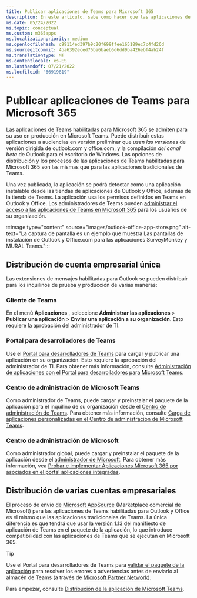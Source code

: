 ```yaml
---
title: Publicar aplicaciones de Teams para Microsoft 365
description: En este artículo, sabe cómo hacer que las aplicaciones de Teams habilitadas para Microsoft 365 sean reconocibles para los usuarios de Teams, Outlook y Office.
ms.date: 05/24/2022
ms.topic: conceptual
ms.custom: m365apps
ms.localizationpriority: medium
ms.openlocfilehash: c99114ed397b9c20f699ffee165189ec7c4fd26d
ms.sourcegitcommit: 4ba6392eced76ba6baeb6d6dd9ba426ebf4ab24f
ms.translationtype: MT
ms.contentlocale: es-ES
ms.lasthandoff: 07/21/2022
ms.locfileid: "66919819"
---
```

# <a name="publish-teams-apps-for-microsoft-365"></a>Publicar aplicaciones de Teams para Microsoft 365

Las aplicaciones de Teams habilitadas para Microsoft 365 se admiten para su uso en producción en Microsoft Teams. Puede distribuir estas aplicaciones a audiencias en versión preliminar que *usen las versiones* de versión dirigida de outlook.com y office.com, y la compilación *del canal beta* de Outlook para el escritorio de Windows. Las opciones de distribución y los procesos de las aplicaciones de Teams habilitadas para Microsoft 365 son las mismas que para las aplicaciones tradicionales de Teams.

Una vez publicada, la aplicación se podrá detectar como una aplicación instalable desde las tiendas de aplicaciones de Outlook y Office, además de la tienda de Teams. La aplicación usa los permisos definidos en Teams en Outlook y Office. Los administradores de Teams pueden [administrar el acceso a las aplicaciones de Teams en Microsoft 365](/MicrosoftTeams/manage-third-party-teams-apps) para los usuarios de su organización.

:::image type="content" source="images/outlook-office-app-store.png" alt-text="La captura de pantalla es un ejemplo que muestra Las pantallas de instalación de Outlook y Office.com para las aplicaciones SurveyMonkey y MURAL Teams.":::

## <a name="single-tenant-distribution"></a>Distribución de cuenta empresarial única

Las extensiones de mensajes habilitadas para Outlook se pueden distribuir para los inquilinos de prueba y producción de varias maneras:

### <a name="teams-client"></a>Cliente de Teams

En el menú **Aplicaciones** , seleccione **Administrar las aplicaciones** > **Publicar una aplicación** > **Enviar una aplicación a su organización**. Esto requiere la aprobación del administrador de TI.

### <a name="teams-developer-portal"></a>Portal para desarrolladores de Teams

Use el [Portal para desarrolladores de Teams](https://dev.teams.microsoft.com/) para cargar y publicar una aplicación en su organización. Esto requiere la aprobación del administrador de TI. Para obtener más información, consulte [Administración de aplicaciones con el Portal para desarrolladores para Microsoft Teams](../concepts/build-and-test/teams-developer-portal.md).

### <a name="microsoft-teams-admin-center"></a>Centro de administración de Microsoft Teams

Como administrador de Teams, puede cargar y preinstalar el paquete de la aplicación para el inquilino de su organización desde el [Centro de administración de Teams](https://admin.teams.microsoft.com/). Para obtener más información, consulte [Carga de aplicaciones personalizadas en el Centro de administración de Microsoft Teams](/MicrosoftTeams/upload-custom-apps).

### <a name="microsoft-admin-center"></a>Centro de administración de Microsoft

Como administrador global, puede cargar y preinstalar el paquete de la aplicación desde el [administrador de Microsoft](https://admin.microsoft.com/). Para obtener más información, vea [Probar e implementar Aplicaciones Microsoft 365 por asociados en el portal aplicaciones integradas](/microsoft-365/admin/manage/test-and-deploy-microsoft-365-apps).

## <a name="multitenant-distribution"></a>Distribución de varias cuentas empresariales

El proceso de envío [de Microsoft AppSource](https://appsource.microsoft.com/) (Marketplace comercial de Microsoft) para las aplicaciones de Teams habilitadas para Outlook y Office es el mismo que las aplicaciones tradicionales de Teams. La única diferencia es que tendrá que usar la [versión 1.13](../tabs/how-to/using-teams-client-sdk.md) del manifiesto de aplicación de Teams en el paquete de la aplicación, lo que introduce compatibilidad con las aplicaciones de Teams que se ejecutan en Microsoft 365.

> [!TIP]
> Use el Portal para desarrolladores de Teams para [validar el paquete de la aplicación](https://dev.teams.microsoft.com/validation) para resolver los errores o advertencias antes de enviarlo al almacén de Teams (a través de [Microsoft Partner Network](https://partner.microsoft.com/)).

Para empezar, consulte [Distribución de la aplicación de Microsoft Teams](../concepts/deploy-and-publish/apps-publish-overview.md).
